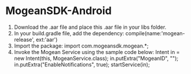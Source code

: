 # MogeanSDK-Android

1. Download the .aar file and place this .aar file in your libs folder. 
2. In your build.gradle file, add the dependency: 
    compile(name:'mogean-release', ext:'aar')
3. Import the package: import com.mogeansdk.mogean.*;
4. Invoke the Mogean Service using the sample code below: 
        Intent in = new Intent(this, MogeanService.class);
        in.putExtra("MogeanID", "<Your Mogean Provided MogeanID>");
        in.putExtra("EnableNotifications", true);
        startService(in);
